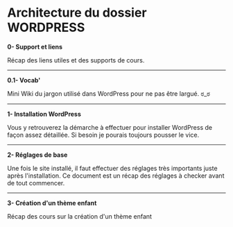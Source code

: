 # Architecture du dossier WORDPRESS

__0- Support et liens__

Récap des liens utiles et des supports de cours.

---

__0.1- Vocab'__

Mini Wiki du jargon utilisé dans WordPress pour ne pas être largué. ಠ_ಠ

---

__1- Installation WordPress__

Vous y retrouverez la démarche à effectuer pour installer WordPress de façon assez détaillée. Si besoin je pourais toujours pousser le vice.

---

__2- Réglages de base__

Une fois le site installé, il faut effectuer des réglages très importants juste après l'installation.
Ce document est un récap des réglages à checker avant de tout commencer.

---

__3- Création d'un thème enfant__

Récap des cours sur la création d'un thème enfant 
